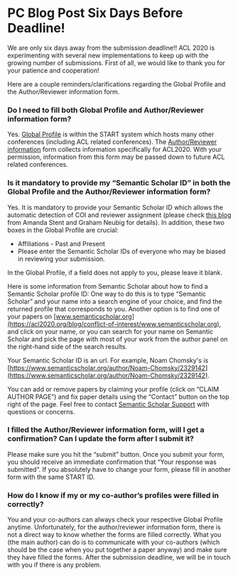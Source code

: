 # PC Blog Post Six Days Before Deadline!
We are only six days away from the submission deadline!!  ACL 2020 is experimenting with several new implementations to keep up with the growing number of submissions. First of all,  we would like to thank you for your patience and cooperation!

Here are a couple reminders/clarifications regarding the Global Profile and the Author/Reviewer information form. 

### Do I need to fill both Global Profile and Author/Reviewer information form?

Yes. [Global Profile](https://www.softconf.com/acl2020/papers/user/) is within the START system which hosts many other conferences (including ACL related conferences). The [Author/Reviewer information](https://forms.office.com/Pages/ResponsePage.aspx?id=9028kaqAQ0OMdrEjlJf7WV1_1tZ1K-JCmL49YyhKe89UQTczV0xMNVhZSzhaWjVaNzJIS0U2MzNXUy4u) form collects information specifically for ACL2020. With your permission, information from this form may be passed down to future ACL related conferences. 

### Is it mandatory to provide my “Semantic Scholar ID”  in both the Global Profile and the Author/Reviewer information form? 

Yes. It is mandatory to provide your Semantic Scholar ID which allows the automatic detection of COI and reviewer assignment (please check [this blog](https://acl2020.org/blog/conflict-of-interest/) from Amanda Stent and Graham Neubig for details). In addition, these two boxes in the Global Profile are crucial:
- Affiliations - Past and Present
- Please enter the Semantic Scholar IDs of everyone who may be biased in reviewing your submission.

In the Global Profile, if a field does not apply to you, please leave it blank. 

Here is some information from Semantic Scholar about how to find a Semantic Scholar profile ID: One way to do this is to type “Semantic Scholar” and your name into a search engine of your choice, and find the returned profile that corresponds to you. Another option is to find one of your papers on [www.semanticscholar.org](https://acl2020.org/blog/conflict-of-interest/www.semanticscholar.org), and click on your name, or you can search for your name on Semantic Scholar and pick the page with most of your work from the author panel on the right-hand side of the search results.

Your Semantic Scholar ID is an url.  For example, Noam Chomsky's is [https://www.semanticscholar.org/author/Noam-Chomsky/2329142](https://www.semanticscholar.org/author/Noam-Chomsky/2329142).

You can add or remove papers by claiming your profile (click on “CLAIM AUTHOR PAGE”) and fix paper details using the “Contact” button on the top right of the page. Feel free to contact [Semantic Scholar Support](mailto:feedback@semanticscholar.org) with questions or concerns.

### I filled the Author/Reviewer information form, will I get a confirmation? Can I update the form after I submit it? 

Please make sure you hit the “submit” button. Once you submit your form, you should receive an immediate confirmation that “Your response was submitted”. If you absolutely have to change your form, please fill in another form with the same START ID.

### How do I know if my or my co-author’s profiles were filled in correctly?

You and your co-authors can always check your respective Global Profile anytime. Unfortunately, for the author/reviewer information form, there is not a direct way to know whether the forms are filled correctly. What you (the main author) can do is to communicate with your co-authors (which should be the case when you put together a paper anyway) and make sure they have filled the forms. After the submission deadline, we will be in touch with you if there is any problem. 
